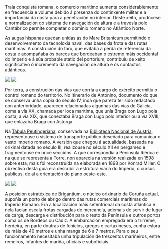 Trala conquista romana, o comercio marítimo aumenta considerablemente en frecuencia e volume debido á presenza do continxente militar e a importancia da costa para a penetración no interior. Deste xeito, prodúcese a normalización do sistema de navegación de altura e a travesía polo Cantábrico permite completar o dominio romano no Atlántico Norte.

As augas hispanas quedan unidas ás do Mare Britanicum permitindo o desenvolvemento da tecnoloxía naval, das bases da frota e das rutas marítimas. A construción do faro, que evitaba a perda de referencia da costa e acompañaba ós barcos que bordeaban o estremo máis occidental do Imperio e á súa probable statio del portorium, contribuíu de xeito significativo ó incremento da navegación de altura e ós contactos atlánticos.

<div class="photoset-grid" data-layout="2">
<a href="http://ciav.s3.amazonaws.com/img/imperio-romano-1677.jpg" class="fresco" data-fresco-group="article" data-fresco-caption="Mapa del Imperio Romano, 1677"><img src="http://ciav.s3.amazonaws.com/img/imperio-romano-1677.jpg"></a>
<a href="http://ciav.s3.amazonaws.com/img/reino-de-galaecia-1638.jpg" class="fresco" data-fresco-group="article" data-fresco-caption="Mapa de Gallaecia, 1638"><img src="http://ciav.s3.amazonaws.com/img/reino-de-galaecia-1638.jpg"></a>
</div> 

Por terra, a construción das vías que corría a cargo do exército permitiu o control romano do territorio. No Itinerario de Antonino, documento do que se conserva unha copia do século IV, inda
que pareza ter sido redactado con anterioridade, aparecen relacionadas algunhas das vías de Galicia, coma a vía XX, chamada per loca marítima, que unía Braga con Lugo pola costa; a vía XIX, que conectaba Braga con Lugo polo interior ou a vía XVIII, que enlazaba Braga con Astorga.

Na [Tábula Peutingeriana](http://gl.wikipedia.org/wiki/Táboa_de_Peutinger), conservada na [Biblioteca Nacional de Austria](http://www.onb.ac.at), representouse o sistema de transporte público deseñado para comunicar o vasto Imperio romano. A versión que chegou á actualidade, baseada na orixinal datada no século III, realizouse no século XII en pergameo e fragmentouse en once seccións. A que correspondía á Península Ibérica e na que se representa a Torre, non aparecía na versión realizada en 1598 sobre esta, mais foi reconstruída na elaborada en 1898 por Konrad Miller. O obxectivo desta guía era describir a estrutura viaria do Imperio, o cursus publicus, de aí a orientación do plano oeste-este.

<div class="photoset-grid" data-layout="2">
<a href="http://ciav.s3.amazonaws.com/img/tabula.jpg" class="fresco" data-fresco-group="article" data-fresco-caption="Tábula Peutingeriana"><img src="http://ciav.s3.amazonaws.com/img/tabula.jpg"></a>
<a href="http://ciav.s3.amazonaws.com/img/_DSC3206.jpg" class="fresco" data-fresco-group="article" data-fresco-caption="Trirreme"><img src="http://ciav.s3.amazonaws.com/img/_DSC3206.jpg"></a>
</div> 


A posición estratéxica de Brigantium, o núcleo orixinario da Coruña actual, supoñía un porto de abrigo dentro das rutas comerciais marítimas do Imperio Romano. Era a localización máis setentrional da costa atlántica e nela facían escala frotas cargadas de mercancía, ademais de servir de lugar de carga, descarga e distribución para o resto da Península e outros portos
coma os de Bordeos ou Cádiz. A embarcación empregada era o trirreme, herdeira, en parte doutras de fenicios, gregos e cartaxineses, cunha eslora de máis de 40 metros e unha manga de 6 a 7 metros. Para o seu funcionamento necesitaba unha tripulación de trescentos mariñeiros, entre remeiros, infantes de mariña, oficiais e suboficiais.